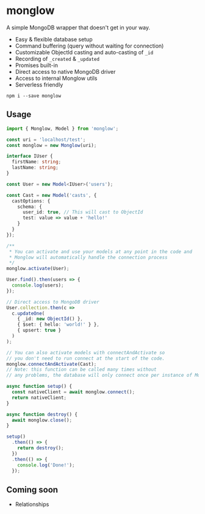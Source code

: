 # monglow

A simple MongoDB wrapper that doesn't get in your way.

- Easy & flexible database setup
- Command buffering (query without waiting for connection)
- Customizable ObjectId casting and auto-casting of `_id`
- Recording of `_created` & `_updated`
- Promises built-in
- Direct access to native MongoDB driver
- Access to internal Monglow utils
- Serverless friendly

```
npm i --save monglow
```

## Usage

```typescript
import { Monglow, Model } from 'monglow';

const uri = 'localhost/test';
const monglow = new Monglow(uri);

interface IUser {
  firstName: string;
  lastName: string;
}

const User = new Model<IUser>('users');

const Cast = new Model('casts', {
  castOptions: {
    schema: {
      user_id: true, // This will cast to ObjectId
      test: value => value + 'hello!'
    }
  }
});

/**
 * You can activate and use your models at any point in the code and
 * Monglow will automatically handle the connection process
 */
monglow.activate(User);

User.find().then(users => {
  console.log(users);
});

// Direct access to MongoDB driver
User.collection.then(c =>
  c.updateOne(
    { _id: new ObjectId() },
    { $set: { hello: 'world!' } },
    { upsert: true }
  )
);

// You can also activate models with connectAndActivate so
// you don't need to run connect at the start of the code.
monglow.connectAndActivate(Cast);
// Note: this function can be called many times without
// any problems, the database will only connect once per instance of Monglow

async function setup() {
  const nativeClient = await monglow.connect();
  return nativeClient;
}

async function destroy() {
  await monglow.close();
}

setup()
  .then(() => {
    return destroy();
  })
  .then(() => {
    console.log('Done!');
  });
```

## Coming soon

- Relationships
